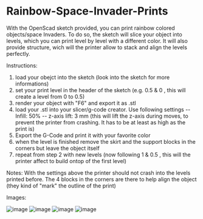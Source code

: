 # Rainbow-Space-Invader-Prints

With the OpenScad sketch provided, you can print rainbow colored objects/space Invaders. To do so, the sketch will slice your object into levels, which you can print level by level with a different color. It will also provide structure, wich will the printer allow to stack and align the levels perfectly.

Instructions:

1. load your obejct into the sketch (look into the sketch for more informations)
2. set your print level in the header of the sketch (e.g. 0.5 & 0 , this will create a level from 0 to 0.5)
3. render your object with "F6" and export it as .stl
4. load your .stl into your slicer/g-code creator. Use following settings
        -- Infill: 50%
        -- z-axis lift: 3 mm (this will lift the z-axis during moves, to prevent the printer from crashing. It has to be at least as high as the print is)
5. Export the G-Code and print it with your favorite color
6. when the level is finished remove the skirt and the support blocks in the corners but leave the object itself
7. repeat from step 2 with new levels (now following 1 & 0.5 , this will the printer affect to build ontop of the first     level)

Notes: With the settings above the printer should not crash into the levels printed before.
       The 4 blocks in the corners are there to help align the object (they kind of "mark" the outline of the print)
       
Images:

![image](http://s17.postimg.org/nmlbjt4in/IMG_20150403_223729_Edit.jpg)
![image](http://s27.postimg.org/9cd8bf6nn/IMG_20150403_223710_Edit.jpg)
![image](http://s27.postimg.org/r2jia79mb/IMG_20150403_223758_Edit.jpg)
![image](http://s22.postimg.org/svs8o84ch/IMG_20150403_223744_Edit.jpg)
